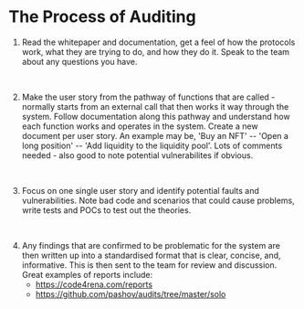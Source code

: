 # The Process of Auditing

1. Read the whitepaper and documentation, get a feel of how the protocols work, what they are trying to do, and how they do it. Speak to the team about any questions you have.
<br>

2. Make the user story from the pathway of functions that are called - normally starts from an external call that then works it way through the system. Follow documentation along this pathway and understand how each function works and operates in the system. Create a new document per user story. An example may be, 'Buy an NFT' -- 'Open a long position' -- 'Add liquidity to the liquidity pool'. Lots of comments needed - also good to note potential vulnerabilites if obvious.
<br>

3. Focus on one single user story and identify potential faults and vulnerabilities. Note bad code and scenarios that could cause problems, write tests and POCs to test out the theories.
<br>

4. Any findings that are confirmed to be problematic for the system are then written up into a standardised format that is clear, concise, and, informative. This is then sent to the team for review and discussion. Great examples of reports include:
    - https://code4rena.com/reports
    - https://github.com/pashov/audits/tree/master/solo
